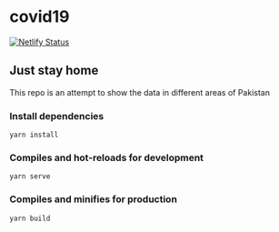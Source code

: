# covid19
[![Netlify Status](https://api.netlify.com/api/v1/badges/0011e96f-0e1a-471f-86a6-f81b79cb266e/deploy-status)](https://app.netlify.com/sites/pakcovid19/deploys)

## Just stay home

This repo is an attempt to show the data in different areas of Pakistan 

### Install dependencies
```
yarn install
```

### Compiles and hot-reloads for development
```
yarn serve
```

### Compiles and minifies for production
```
yarn build
```
